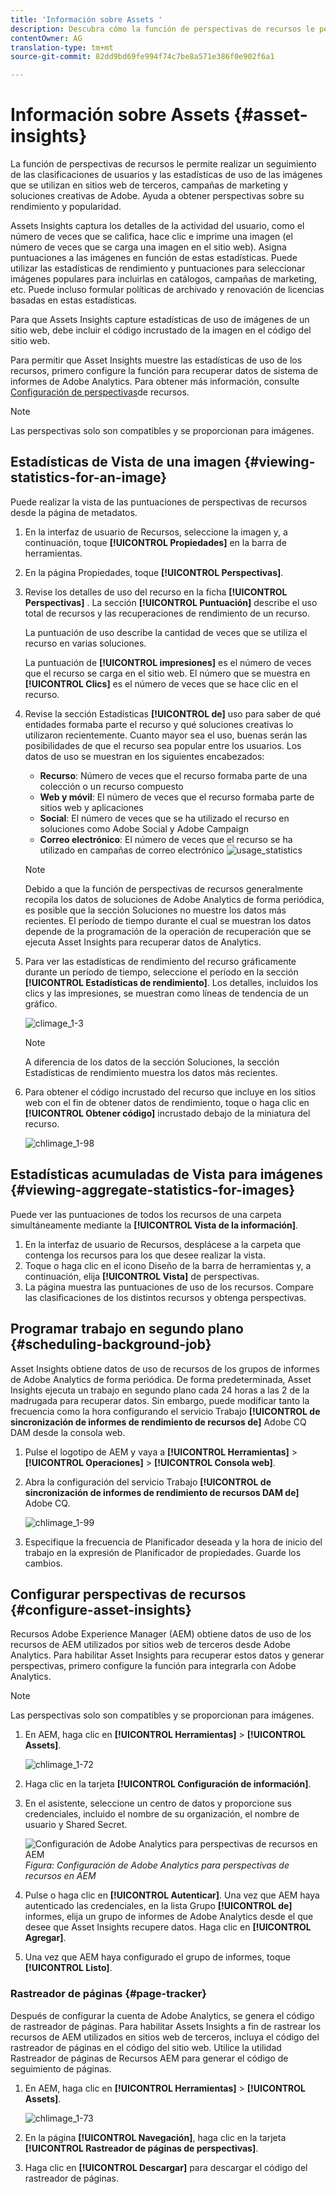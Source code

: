 ```yaml
---
title: 'Información sobre Assets '
description: Descubra cómo la función de perspectivas de recursos le permite realizar un seguimiento de las clasificaciones de usuarios y las estadísticas de uso de las imágenes que se utilizan en sitios web de terceros, campañas de marketing y soluciones creativas de Adobe.
contentOwner: AG
translation-type: tm+mt
source-git-commit: 82dd9bd69fe994f74c7be8a571e386f0e902f6a1

---
```



# Información sobre Assets {#asset-insights}

<!-- TBD: Add uicontrol tags  -->

La función de perspectivas de recursos le permite realizar un seguimiento de las clasificaciones de usuarios y las estadísticas de uso de las imágenes que se utilizan en sitios web de terceros, campañas de marketing y soluciones creativas de Adobe. Ayuda a obtener perspectivas sobre su rendimiento y popularidad.

Assets Insights captura los detalles de la actividad del usuario, como el número de veces que se califica, hace clic e imprime una imagen (el número de veces que se carga una imagen en el sitio web). Asigna puntuaciones a las imágenes en función de estas estadísticas. Puede utilizar las estadísticas de rendimiento y puntuaciones para seleccionar imágenes populares para incluirlas en catálogos, campañas de marketing, etc. Puede incluso formular políticas de archivado y renovación de licencias basadas en estas estadísticas.

Para que Assets Insights capture estadísticas de uso de imágenes de un sitio web, debe incluir el código incrustado de la imagen en el código del sitio web.

Para permitir que Asset Insights muestre las estadísticas de uso de los recursos, primero configure la función para recuperar datos de sistema de informes de Adobe Analytics. Para obtener más información, consulte [Configuración de perspectivas](#configure-asset-insights)de recursos.

>[!NOTE]
>
>Las perspectivas solo son compatibles y se proporcionan para imágenes.

## Estadísticas de Vista de una imagen {#viewing-statistics-for-an-image}

Puede realizar la vista de las puntuaciones de perspectivas de recursos desde la página de metadatos.

1. En la interfaz de usuario de Recursos, seleccione la imagen y, a continuación, toque **[!UICONTROL Propiedades]** en la barra de herramientas.
1. En la página Propiedades, toque **[!UICONTROL Perspectivas]**.
1. Revise los detalles de uso del recurso en la ficha **[!UICONTROL Perspectivas]** . La sección **[!UICONTROL Puntuación]** describe el uso total de recursos y las recuperaciones de rendimiento de un recurso.

   La puntuación de uso describe la cantidad de veces que se utiliza el recurso en varias soluciones.

   La puntuación de **[!UICONTROL impresiones]** es el número de veces que el recurso se carga en el sitio web. El número que se muestra en **[!UICONTROL Clics]** es el número de veces que se hace clic en el recurso.

1. Revise la sección Estadísticas **[!UICONTROL de]** uso para saber de qué entidades formaba parte el recurso y qué soluciones creativas lo utilizaron recientemente. Cuanto mayor sea el uso, buenas serán las posibilidades de que el recurso sea popular entre los usuarios. Los datos de uso se muestran en los siguientes encabezados:

   * **Recurso**: Número de veces que el recurso formaba parte de una colección o un recurso compuesto
   * **Web y móvil**: El número de veces que el recurso formaba parte de sitios web y aplicaciones
   * **Social**: El número de veces que se ha utilizado el recurso en soluciones como Adobe Social y Adobe Campaign
   * **Correo electrónico**: El número de veces que el recurso se ha utilizado en campañas de correo electrónico
   ![usage_statistics](assets/usage_statistics.png)

   >[!NOTE]
   >
   >Debido a que la función de perspectivas de recursos generalmente recopila los datos de soluciones de Adobe Analytics de forma periódica, es posible que la sección Soluciones no muestre los datos más recientes. El período de tiempo durante el cual se muestran los datos depende de la programación de la operación de recuperación que se ejecuta Asset Insights para recuperar datos de Analytics.

1. Para ver las estadísticas de rendimiento del recurso gráficamente durante un período de tiempo, seleccione el período en la sección **[!UICONTROL Estadísticas de rendimiento]**. Los detalles, incluidos los clics y las impresiones, se muestran como líneas de tendencia de un gráfico.

   ![climage_1-3](assets/chlimage_1-3.jpeg)

   >[!NOTE]
   >
   >A diferencia de los datos de la sección Soluciones, la sección Estadísticas de rendimiento muestra los datos más recientes.

1. Para obtener el código incrustado del recurso que incluye en los sitios web con el fin de obtener datos de rendimiento, toque o haga clic en **[!UICONTROL Obtener código]** incrustado debajo de la miniatura del recurso. <!-- For more information on how to include your Embed code in third-party web pages, see [Using Page Tracker and Embed code in web pages](/help/assets/use-page-tracker.md). -->

   ![chlimage_1-98](assets/chlimage_1-98.png)

## Estadísticas acumuladas de Vista para imágenes {#viewing-aggregate-statistics-for-images}

Puede ver las puntuaciones de todos los recursos de una carpeta simultáneamente mediante la **[!UICONTROL Vista de la información]**.

1. En la interfaz de usuario de Recursos, desplácese a la carpeta que contenga los recursos para los que desee realizar la vista.
1. Toque o haga clic en el icono Diseño de la barra de herramientas y, a continuación, elija **[!UICONTROL Vista]** de perspectivas.
1. La página muestra las puntuaciones de uso de los recursos. Compare las clasificaciones de los distintos recursos y obtenga perspectivas.

## Programar trabajo en segundo plano {#scheduling-background-job}

Asset Insights obtiene datos de uso de recursos de los grupos de informes de Adobe Analytics de forma periódica. De forma predeterminada, Asset Insights ejecuta un trabajo en segundo plano cada 24 horas a las 2 de la madrugada para recuperar datos. Sin embargo, puede modificar tanto la frecuencia como la hora configurando el servicio Trabajo **[!UICONTROL de sincronización de informes de rendimiento de recursos de]** Adobe CQ DAM desde la consola web.

1. Pulse el logotipo de AEM y vaya a **[!UICONTROL Herramientas]** > **[!UICONTROL Operaciones]** > **[!UICONTROL Consola web]**.
1. Abra la configuración del servicio Trabajo **[!UICONTROL de sincronización de informes de rendimiento de recursos DAM de]** Adobe CQ.

   ![chlimage_1-99](assets/chlimage_1-99.png)

1. Especifique la frecuencia de Planificador deseada y la hora de inicio del trabajo en la expresión de Planificador de propiedades. Guarde los cambios.

## Configurar perspectivas de recursos {#configure-asset-insights}

Recursos Adobe Experience Manager (AEM) obtiene datos de uso de los recursos de AEM utilizados por sitios web de terceros desde Adobe Analytics. Para habilitar Asset Insights para recuperar estos datos y generar perspectivas, primero configure la función para integrarla con Adobe Analytics.

>[!NOTE]
>
>Las perspectivas solo son compatibles y se proporcionan para imágenes.

1. En AEM, haga clic en **[!UICONTROL Herramientas]** > **[!UICONTROL Assets]**.

   ![chlimage_1-72](assets/chlimage_1-72.png)

1. Haga clic en la tarjeta **[!UICONTROL Configuración de información]**.
1. En el asistente, seleccione un centro de datos y proporcione sus credenciales, incluido el nombre de su organización, el nombre de usuario y Shared Secret.

   ![Configuración de Adobe Analytics para perspectivas de recursos en AEM](assets/insights_config2.png)
   *Figura: Configuración de Adobe Analytics para perspectivas de recursos en AEM*

1. Pulse o haga clic en **[!UICONTROL Autenticar]**. Una vez que AEM haya autenticado las credenciales, en la lista Grupo **[!UICONTROL de]** informes, elija un grupo de informes de Adobe Analytics desde el que desee que Asset Insights recupere datos. Haga clic en **[!UICONTROL Agregar]**.
1. Una vez que AEM haya configurado el grupo de informes, toque **[!UICONTROL Listo]**.

### Rastreador de páginas {#page-tracker}

Después de configurar la cuenta de Adobe Analytics, se genera el código de rastreador de páginas. Para habilitar Assets Insights a fin de rastrear los recursos de AEM utilizados en sitios web de terceros, incluya el código del rastreador de páginas en el código del sitio web. Utilice la utilidad Rastreador de páginas de Recursos AEM para generar el código de seguimiento de páginas. <!--  For more information on how to include your Page Tracker code in third-party web pages, see [Using Page Tracker and Embed code in web pages](/help/assets/use-page-tracker.md). -->

1. En AEM, haga clic en **[!UICONTROL Herramientas]** > **[!UICONTROL Assets]**.

   ![chlimage_1-73](assets/chlimage_1-73.png)

1. En la página **[!UICONTROL Navegación]**, haga clic en la tarjeta **[!UICONTROL Rastreador de páginas de perspectivas]**.
1. Haga clic en **[!UICONTROL Descargar]** para descargar el código del rastreador de páginas.

<!--

## Using demo package for Asset Insights {#using-demo-package-for-asset-insights}

Using the demo package, you can enable Adobe Asset Insights to capture data from and generate insights for a sample web page.

1. Configure Asset Insights using the instructions in [Configure Asset Insights](#configure-asset-insights).
1. Download the sample AEM Assets package from below and install the package from CRXDE package manager.

   [Get File](assets/insightsdemo.zip)

1. Download the ZIP file containing the sample web page from below and extract on your local file system.

   [Get File](assets/demosite.zip)

1. Click the web page to open it in the web browser.

   >[!CAUTION]
   >
   >Web Page is configured to load asset from the localhost server . In case your server is running somewhere else change server address from localhost to server address in the HTML content of the web page.

   >[!NOTE]
   >
   >The external web page can be in AEM itself.

-->
